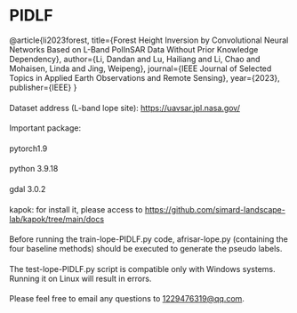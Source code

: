 # PIDLF
@article{li2023forest,
  title={Forest Height Inversion by Convolutional Neural Networks Based on L-Band PolInSAR Data Without Prior Knowledge Dependency},
  author={Li, Dandan and Lu, Hailiang and Li, Chao and Mohaisen, Linda and Jing, Weipeng},
  journal={IEEE Journal of Selected Topics in Applied Earth Observations and Remote Sensing},
  year={2023},
  publisher={IEEE}
}
####
Dataset address (L-band lope site):
  https://uavsar.jpl.nasa.gov/
####
Important package:
####
  pytorch1.9
####
python 3.9.18
####
gdal 3.0.2
####
  kapok: for install it, please access to https://github.com/simard-landscape-lab/kapok/tree/main/docs
####
Before running the train-lope-PIDLF.py code, afrisar-lope.py (containing the four baseline methods) should be executed to generate the pseudo labels.
####
The test-lope-PIDLF.py script is compatible only with Windows systems. Running it on Linux will result in errors.
####
Please feel free to email any questions to 1229476319@qq.com.

